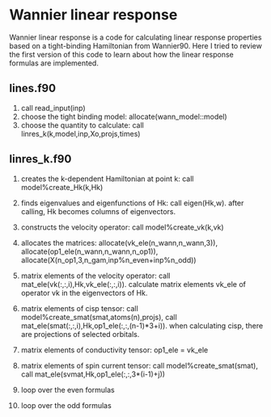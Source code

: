 # Wannier linear response
Wannier linear response is a code for calculating linear response properties based on a tight-binding Hamiltonian from Wannier90. Here I tried to review the first version of this code to learn about how the linear response formulas are implemented.

## lines.f90    

1. call read_input(inp)
2. choose the tight binding model: allocate(wann_model::model)
3. choose the quantity to calculate: call linres_k(k,model,inp,Xo,projs,times)

## linres_k.f90

1. creates the k-dependent Hamiltonian at point k: call model%create_Hk(k,Hk)

2. finds eigenvalues and eigenfunctions of Hk: call eigen(Hk,w). after calling, Hk becomes columns of eigenvectors.

3. constructs the velocity operator: call model%create_vk(k,vk)

4. allocates the matrices: allocate(vk_ele(n_wann,n_wann,3)), allocate(op1_ele(n_wann,n_wann,n_op1)), allocate(X(n_op1,3,n_gam,inp%n_even+inp%n_odd))

5. matrix elements of the velocity operator: call mat_ele(vk(:,:,i),Hk,vk_ele(:,:,i)). calculate matrix elements vk_ele of operator vk in the eigenvectors of Hk.

6. matrix elements of cisp tensor: call model%create_smat(smat,atoms(n),projs), call mat_ele(smat(:,:,i),Hk,op1_ele(:,:,(n-1)*3+i)). when calculating cisp, there are projections of selected orbitals.

7. matrix elements of conductivity tensor: op1_ele = vk_ele

8. matrix elements of spin current tensor: call model%create_smat(smat), call mat_ele(svmat,Hk,op1_ele(:,:,3*(i-1)+j))

9. loop over the even formulas

10. loop over the odd formulas
